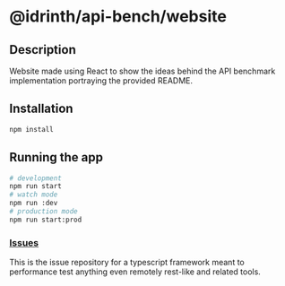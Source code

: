 # @idrinth/api-bench/website

## Description

Website made using React to show the ideas behind the API benchmark implementation portraying the provided README.

## Installation

```bash
npm install
```

## Running the app

```bash
# development
npm run start
# watch mode
npm run :dev
# production mode
npm run start:prod
```
### [Issues](https://github.com/idrinth-api-bench/issues)

This is the issue repository for a typescript framework meant to performance test anything even remotely rest-like and related tools.
